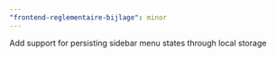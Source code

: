 ```yaml
---
"frontend-reglementaire-bijlage": minor
---
```


Add support for persisting sidebar menu states through local storage
